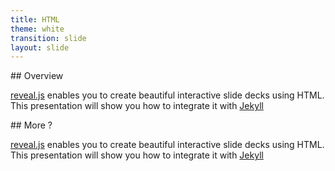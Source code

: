 ```yaml
---
title: HTML
theme: white
transition: slide
layout: slide
---
```

<section data-markdown>
## Overview

[reveal.js](https://github.com/hakimel/reveal.js/) enables you to create
beautiful interactive slide decks using HTML. This presentation will show you
how to integrate it with [Jekyll](http://jekyllrb.com/)
</section>

<section data-markdown>
## More ?

[reveal.js](https://github.com/hakimel/reveal.js/) enables you to create
beautiful interactive slide decks using HTML. This presentation will show you
how to integrate it with [Jekyll](http://jekyllrb.com/)
</section>
